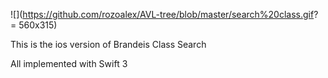 
![](https://github.com/rozoalex/AVL-tree/blob/master/search%20class.gif? = 560x315)

This is the ios version of Brandeis Class Search

All implemented with Swift 3

